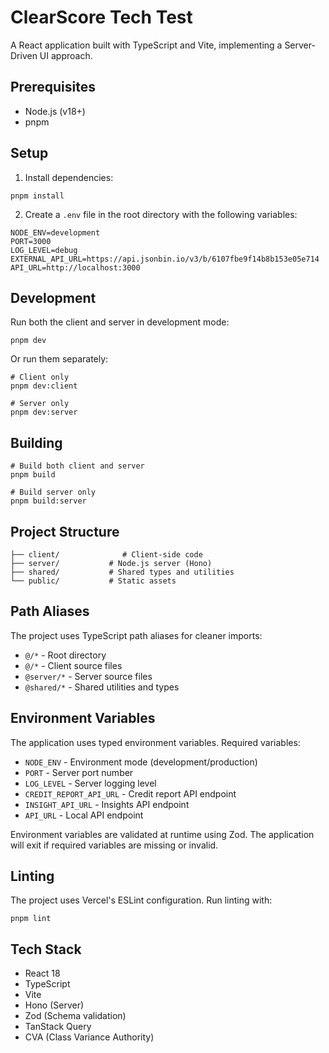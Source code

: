# ClearScore Tech Test

A React application built with TypeScript and Vite, implementing a Server-Driven UI approach.

## Prerequisites

- Node.js (v18+)
- pnpm

## Setup

1. Install dependencies:

```
pnpm install
```

2. Create a `.env` file in the root directory with the following variables:

```
NODE_ENV=development
PORT=3000
LOG_LEVEL=debug
EXTERNAL_API_URL=https://api.jsonbin.io/v3/b/6107fbe9f14b8b153e05e714
API_URL=http://localhost:3000
```

## Development

Run both the client and server in development mode:

```
pnpm dev
```

Or run them separately:

```
# Client only
pnpm dev:client

# Server only
pnpm dev:server
```

## Building

```
# Build both client and server
pnpm build

# Build server only
pnpm build:server
```

## Project Structure

```
├── client/              # Client-side code
├── server/           # Node.js server (Hono)
├── shared/           # Shared types and utilities
└── public/           # Static assets
```

## Path Aliases

The project uses TypeScript path aliases for cleaner imports:

- `@/*` - Root directory
- `@/*` - Client source files
- `@server/*` - Server source files
- `@shared/*` - Shared utilities and types

## Environment Variables

The application uses typed environment variables. Required variables:

- `NODE_ENV` - Environment mode (development/production)
- `PORT` - Server port number
- `LOG_LEVEL` - Server logging level
- `CREDIT_REPORT_API_URL` - Credit report API endpoint
- `INSIGHT_API_URL` - Insights API endpoint
- `API_URL` - Local API endpoint

Environment variables are validated at runtime using Zod. The application will exit if required variables are missing or invalid.

## Linting

The project uses Vercel's ESLint configuration. Run linting with:

```
pnpm lint
```

## Tech Stack

- React 18
- TypeScript
- Vite
- Hono (Server)
- Zod (Schema validation)
- TanStack Query
- CVA (Class Variance Authority)
